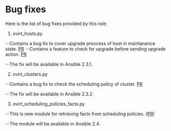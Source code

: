 Bug fixes
=========

Here is the list of bug fixes provided by this role:

1. ovirt_hosts.py

⋅⋅⋅Contains a bug fix to cover upgrade proccess of host in maintanance state. [PR](https://github.com/ansible/ansible/pull/25169)
⋅⋅⋅Contains a feature to check for upgrade before sending upgrade action. [PR](https://github.com/ansible/ansible/pull/28437)

⋅⋅⋅The fix will be available in Ansible 2.3.1.

2. ovirt_clusters.py

⋅⋅⋅Contains a bug fix to check the scheduling policy of cluster. [PR](https://github.com/ansible/ansible/pull/23452/)

⋅⋅⋅The fix will be available in Ansible 2.3.2.

3. ovirt_scheduling_policies_facts.py

⋅⋅⋅This is new module for retrieving facts from scheduling policies. ([PR](https://github.com/ansible/ansible/pull/25055))

⋅⋅⋅The module will be available in Ansible 2.4.
